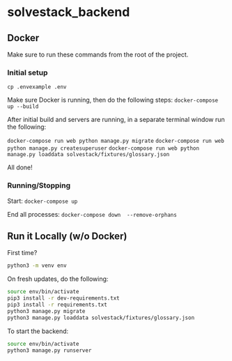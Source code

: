 # solvestack_backend

## Docker
Make sure to run these commands from the root of the project.

### Initial setup
`cp .envexample .env`

Make sure Docker is running, then do the following steps:
`docker-compose up --build`

After initial build and servers are running, in a separate terminal window run the following:

`docker-compose run web python manage.py migrate`
`docker-compose run web python manage.py createsuperuser`
`docker-compose run web python manage.py loaddata solvestack/fixtures/glossary.json`

All done!

### Running/Stopping
Start:
`docker-compose up`


End all processes:
`docker-compose down  --remove-orphans`

## Run it Locally (w/o Docker)

First time?

```bash
python3 -m venv env
```

On fresh updates, do the following:

```bash
source env/bin/activate
pip3 install -r dev-requirements.txt
pip3 install -r requirements.txt
python3 manage.py migrate
python3 manage.py loaddata solvestack/fixtures/glossary.json
```

To start the backend:
```bash
source env/bin/activate
python3 manage.py runserver
```
